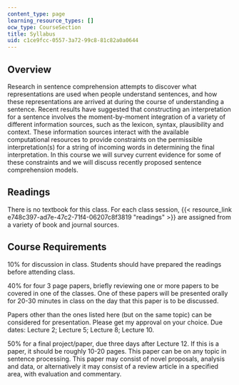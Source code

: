 ```yaml
---
content_type: page
learning_resource_types: []
ocw_type: CourseSection
title: Syllabus
uid: c1ce9fcc-0557-3a72-99c8-81c82a0a0644
---
```


Overview
--------

Research in sentence comprehension attempts to discover what representations are used when people understand sentences, and how these representations are arrived at during the course of understanding a sentence. Recent results have suggested that constructing an interpretation for a sentence involves the moment-by-moment integration of a variety of different information sources, such as the lexicon, syntax, plausibility and context. These information sources interact with the available computational resources to provide constraints on the permissible interpretation(s) for a string of incoming words in determining the final interpretation. In this course we will survey current evidence for some of these constraints and we will discuss recently proposed sentence comprehension models.

Readings
--------

There is no textbook for this class. For each class session, {{< resource_link e748c397-ad7e-47c2-71f4-06207c8f3819 "readings" >}} are assigned from a variety of book and journal sources.

Course Requirements
-------------------

10% for discussion in class. Students should have prepared the readings before attending class.

40% for four 3 page papers, briefly reviewing one or more papers to be covered in one of the classes. One of these papers will be presented orally for 20-30 minutes in class on the day that this paper is to be discussed.

Papers other than the ones listed here (but on the same topic) can be considered for presentation. Please get my approval on your choice. Due dates: Lecture 2; Lecture 5; Lecture 8; Lecture 10.

50% for a final project/paper, due three days after Lecture 12. If this is a paper, it should be roughly 10-20 pages. This paper can be on any topic in sentence processing. This paper may consist of novel proposals, analysis and data, or alternatively it may consist of a review article in a specified area, with evaluation and commentary.